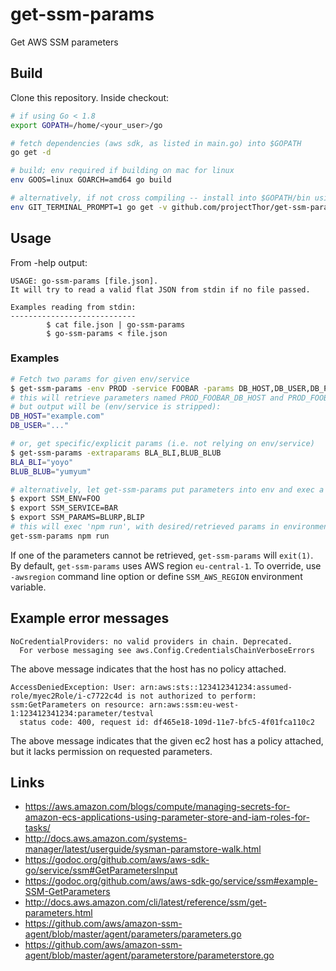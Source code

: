 # get-ssm-params

Get AWS SSM parameters

## Build

Clone this repository. Inside checkout:

```bash
# if using Go < 1.8
export GOPATH=/home/<your_user>/go

# fetch dependencies (aws sdk, as listed in main.go) into $GOPATH
go get -d

# build; env required if building on mac for linux
env GOOS=linux GOARCH=amd64 go build

# alternatively, if not cross compiling -- install into $GOPATH/bin using
env GIT_TERMINAL_PROMPT=1 go get -v github.com/projectThor/get-ssm-params
```

## Usage

From -help output:

```
USAGE: go-ssm-params [file.json].
It will try to read a valid flat JSON from stdin if no file passed.

Examples reading from stdin:
----------------------------
        $ cat file.json | go-ssm-params
        $ go-ssm-params < file.json
```

### Examples

```bash
# Fetch two params for given env/service
$ get-ssm-params -env PROD -service FOOBAR -params DB_HOST,DB_USER,DB_PASS
# this will retrieve parameters named PROD_FOOBAR_DB_HOST and PROD_FOOBAR_DB_USER,
# but output will be (env/service is stripped):
DB_HOST="example.com"
DB_USER="..."

# or, get specific/explicit params (i.e. not relying on env/service)
$ get-ssm-params -extraparams BLA_BLI,BLUB_BLUB
BLA_BLI="yoyo"
BLUB_BLUB="yumyum"

# alternatively, let get-ssm-params put parameters into env and exec a 'final' entrypoint
$ export SSM_ENV=FOO
$ export SSM_SERVICE=BAR
$ export SSM_PARAMS=BLURP,BLIP
# this will exec 'npm run', with desired/retrieved params in environment:
get-ssm-params npm run
```

If one of the parameters cannot be retrieved, `get-ssm-params` will `exit(1)`.
By default, `get-ssm-params` uses AWS region `eu-central-1`. To override,
use `-awsregion` command line option or define `SSM_AWS_REGION` environment variable.

## Example error messages

```
NoCredentialProviders: no valid providers in chain. Deprecated.
  For verbose messaging see aws.Config.CredentialsChainVerboseErrors
```

The above message indicates that the host has no policy attached.

```
AccessDeniedException: User: arn:aws:sts::123412341234:assumed-role/myec2Role/i-c7722c4d is not authorized to perform: ssm:GetParameters on resource: arn:aws:ssm:eu-west-1:123412341234:parameter/testval
  status code: 400, request id: df465e18-109d-11e7-bfc5-4f01fca110c2
```

The above message indicates that the given ec2 host has a policy attached,
but it lacks permission on requested parameters.

## Links

 - https://aws.amazon.com/blogs/compute/managing-secrets-for-amazon-ecs-applications-using-parameter-store-and-iam-roles-for-tasks/
 - http://docs.aws.amazon.com/systems-manager/latest/userguide/sysman-paramstore-walk.html
 - https://godoc.org/github.com/aws/aws-sdk-go/service/ssm#GetParametersInput
 - https://godoc.org/github.com/aws/aws-sdk-go/service/ssm#example-SSM-GetParameters
 - http://docs.aws.amazon.com/cli/latest/reference/ssm/get-parameters.html
 - https://github.com/aws/amazon-ssm-agent/blob/master/agent/parameters/parameters.go
 - https://github.com/aws/amazon-ssm-agent/blob/master/agent/parameterstore/parameterstore.go
